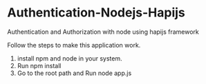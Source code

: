 # Authentication-Nodejs-Hapijs

Authentication and Authorization with node using hapijs framework

Follow the steps to make this application work.

1. install npm and node in your system.
2. Run npm install
3. Go to the root path and Run node app.js
